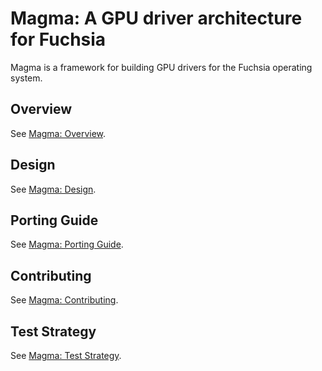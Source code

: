 Magma: A GPU driver architecture for Fuchsia
============================================

Magma is a framework for building GPU drivers for the Fuchsia operating system.

## Overview

See [Magma: Overview](/docs/development/graphics/magma/README.md).

## Design

See [Magma: Design](/docs/development/graphics/magma/concepts/design.md).

## Porting Guide

See [Magma: Porting Guide](/docs/development/graphics/magma/concepts/porting.md).

## Contributing

See [Magma: Contributing](/docs/development/graphics/magma/concepts/contributing.md).

## Test Strategy

See [Magma: Test Strategy](/docs/development/graphics/magma/concepts/test_strategy.md).
